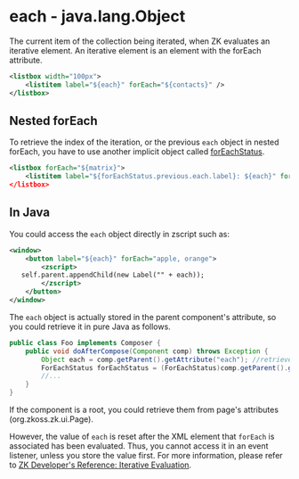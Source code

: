 # each - java.lang.Object

The current item of the collection being iterated, when ZK evaluates an
iterative element. An iterative element is an element with the forEach
attribute.

```xml
<listbox width="100px">
    <listitem label="${each}" forEach="${contacts}" />
</listbox>
```

## Nested forEach

To retrieve the index of the iteration, or the previous `each` object in
nested forEach, you have to use another implicit object called
[forEachStatus](ZUML_Reference/EL_Expressions/Implicit_Objects/forEachStatus).

```xml
<listbox forEach="${matrix}">
    <listitem label="${forEachStatus.previous.each.label}: ${each}" forEach=${each.items}/> <!-- nested-->
</listbox>
```

## In Java

You could access the `each` object directly in zscript such as:

```xml
<window>
    <button label="${each}" forEach="apple, orange">
        <zscript>
   self.parent.appendChild(new Label("" + each));
        </zscript>
    </button>
</window>
```

The `each` object is actually stored in the parent component's
attribute, so you could retrieve it in pure Java as follows.

```java
public class Foo implements Composer {
    public void doAfterCompose(Component comp) throws Exception {
        Object each = comp.getParent().getAttribute("each"); //retrieve the each object
        ForEachStatus forEachStatus = (ForEachStatus)comp.getParent().getAttribute("forEachStatus");
        //...
    }
}
```

If the component is a root, you could retrieve them from page's
attributes
(<javadoc method="getAttribute(java.lang.String)" type="interface">org.zkoss.zk.ui.Page</javadoc>).

However, the value of `each` is reset after the XML element that
`forEach` is associated has been evaluated. Thus, you cannot access it
in an event listener, unless you store the value first. For more
information, please refer to [ZK Developer's Reference: Iterative
Evaluation]({{site.baseurl}}/zk_dev_ref/ui_composing/zuml/iterative_evaluation).


